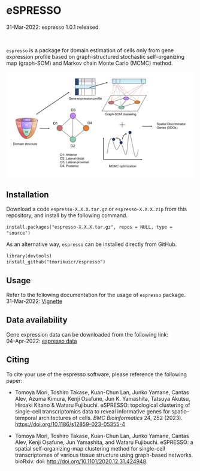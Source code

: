 # eSPRESSO

31-Mar-2022: espresso 1.0.1 released.

<br/>

`espresso` is a package for domain estimation of cells only from gene expression profile based on graph-structured stochastic self-organizing map (graph-SOM) and Markov chain Monte Carlo (MCMC) method.

<img src="img/fig1.png">

## Installation
Download a code `espresso-X.X.X.tar.gz` or `espresso-X.X.X.zip` from this repository, and
install by the following command.
```
install.packages("espresso-X.X.X.tar.gz", repos = NULL, type = "source")
```

As an alternative way, `espresso` can be installed directly from GitHub.
```
library(devtools)
install_github("tmorikuicr/espresso")
```

## Usage
Refer to the following documentation for the usage of `espresso` package.  
31-Mar-2022: [Vignette](https://tmorikuicr.github.io/espresso/)

## Data availability
Gene expression data can be downloaded from the following link:  
04-Apr-2022: [espresso data](https://sunflower.kuicr.kyoto-u.ac.jp/~tmori/downloads/espresso_data.tar.gz)

## Citing
To cite your use of the espresso software, please reference the following paper:
* Tomoya Mori, Toshiro Takase, Kuan-Chun Lan, Junko Yamane, Cantas Alev, Azuma Kimura, Kenji Osafune, Jun K. Yamashita, Tatsuya Akutsu, Hiroaki Kitano & Wataru Fujibuchi. eSPRESSO: topological clustering of single-cell transcriptomics data to reveal informative genes for spatio–temporal architectures of cells. _BMC Bioinformatics_ 24, 252 (2023). https://doi.org/10.1186/s12859-023-05355-4

* Tomoya Mori, Toshiro Takase, Kuan-Chun Lan, Junko Yamane, Cantas Alev, Kenji Osafune, Jun Yamashita, and Wataru Fujibuchi. eSPRESSO: a spatial self-organizing-map clustering method for single-cell transcriptomes of various tissue structure using graph-based networks. bioRxiv. doi: http://doi.org/10.1101/2020.12.31.424948.
